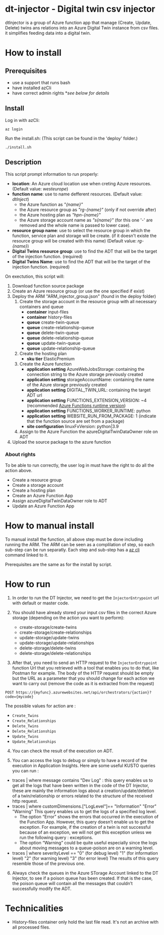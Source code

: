 # dt-injector - Digital twin csv injector

dtInjector is a group of Azure function app that manage (Create, Update, Delete) twins ans relations into an Azure Digital Twin instance from csv files. it simplifies feeding data into a digital twin.

# How to install

## Prerequisites

- use a support that runs bash
- have installed azCli
- have correct admin rights \**see below for details*

## Install

Log in with azCli:
```
az login
```

Run the install.sh: (This script can be found in the 'deploy' folder.)
```
./install.sh
```

## Description

This script prompt information to run properly:
- **location**: An Azure cloud location use when creting Azure resources. (Default value: *westeurope*)
- **function name**: use to name defferent resources. (Default value: *dtInject*)
    - the Azure function as *"{name}"*
    - the Azure resource group as *"rg-{name}"* (only if not override after)
    - the Azure hosting plan as *"hpn-{name}"*
    - the Azure storage account name as *"s{name}"* (for this one '-' are removed and the whole name is passed to lower case).
- **resource group name**: use to select the resource group in which the function, service plan and storage will be create. (if it doesn't existe the resource group will be created with this name) (Default value: *rg-{name}*)
- **Digital Twins resource group**: use to find the ADT that will be the target of the injection function. (required)
- **Digital Twins Name**: use to find the ADT that will be the target of the injection function. (required)

On exectution, this script will:
1. Download function source package
2. Create an Azure resource group (or use the one specified if exist)
3. Deploy the ARM "ARM_injector_group.json" (found in the deploy folder)
    1. Create the storage account in the resource group with all necessary containers and queue
        - **container** input-files
        - **container** history-files
        - **queue**     create-twin-queue
        - **queue**     create-relationship-queue
        - **queue**     delete-twin-queue
        - **queue**     delete-relationship-queue
        - **queue**     update-twin-queue
        - **queue**     update-relationship-queue
    2. Create the hosting plan
        - **sku tier** ElasticPremium
    3. Create the Azure function
        - **application setting** AzureWebJobsStorage: containing the connection string to the Azure storage previously created
        - **application setting** storageAccountName:  containing the name of the Azure storage previously created
        - **application setting** DIGITAL_TWIN_URL:    containing the target ADT url
        - **application setting** FUNCTIONS_EXTENSION_VERSION: ~4 (recommended [Azure Functions runtime version](https://learn.microsoft.com/en-us/azure/azure-functions/functions-versions?tabs=v4&pivots=programming-language-python))
        - **application setting** FUNCTIONS_WORKER_RUNTIME: python
        - **application setting** WEBSITE_RUN_FROM_PACKAGE: 1 (indicate that the function source are set from a package)
        - **site configuration**  linuxFxVersion: python|3.9
    4. Assign to the Azure Function the azureDigitalTwinDataOwner role on ADT
4. Upload the source package to the azure function

### About rights 
To be able to run correctly, the user log in must have the right to do all the action above.
- Create a resource group 
- Create a storage account
- Create a hosting plan
- Create an Azure Function App
- Assign azureDigitalTwinDataOwner role to ADT
- Update an Azure Function App


# How to manual install

To manual install the function, all above step must be done including running the ARM. The ARM can be seen as a complilation of step, so each sub-step can be run separatly.
Each step and sub-step has a [az cli](https://learn.microsoft.com/en-us/cli/azure/reference-index?view=azure-cli-latest) command linked to it.

Prerequisites are the same as for the install by script.


# How to run
1. In order to run the DT Injector, we need to get the `InjectorEntrypoint` url with default or master code.

2. You should have already stored your input csv files in the correct Azure storage (depending on the action you want to perform):
    - create-storage/create-twins
    - create-storage/create-relationships
    - update-storage/update-twins
    - update-storage/update-relationships
    - delete-storage/delete-twins
    - delete-storage/delete-relationships

3. After that, you need to send an HTTP request to the `InjectorEntrypoint` function Url that you retrieved with a tool that enables you to do that, like Postman for example.
The body of the HTTP request should be empty but the URL as a parameter that you should change for each action we want to carry out (remove the code as it is extracted from the request)
```
POST https://{myfunc}.azurewebsites.net/api/orchestrators/{action}?code={mycode}
```
The possible values for action are :
- `Create_Twins`
- `Create_Relationships`
- `Delete_Twins`
- `Delete_Relationships`
- `Update_Twins`
- `Update_Relationships`

4. You can check the result of the execution on ADT.

5. You can access the logs to debug or simply to have a record of the execution in Application Insights. Here are some useful KUSTO queries you can run : 
- traces | where message contains "Dev Log" : this query enables us to get all the logs that have been written in the code of the DT Injector, these are mainly the information logs about a creation/update/deletion of a twin/relationship or errors related to the structure of the received http request.
- traces | where customDimensions.["LogLevel"]==
        "Information"
        "Error"
        "Warning"
This query enables us to get the logs of a specified log level. 
    - The option “Error” shows the errors that occurred in the execution of the Function App. However, this query doesn’t enable us to get the exception. For example, if the creation of a twin is not successful because of an exception, we will not get this exception unless we run the following query : exceptions.
    - The option “Warning” could be quite useful especially since the logs about moving messages to a queue-poison are on a warning level.
- traces | where severityLevel ==
        "0" (for debug level)
        "1" (for information level)
        "2" (for warning level)
        "3" (for error level)
The results of this query resemble those of the previous one. 

6. Always check the queues in the Azure STorage Account linked to the DT Injector, to see if a poison queue has been created. If that is the case, the poison queue will contain all the messages that couldn’t successfully modify the ADT. 

# Technicalities

* History-files container only hold the last file read. It's not an archive with all processed files.
